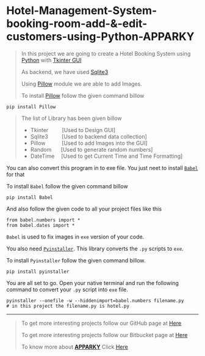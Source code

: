 # Hotel-Management-System-booking-room-add-&-edit-customers-using-Python-APPARKY

> In this project we are going to create a Hotel Booking System using [Python](https://www.python.org/) with [Tkinter GUI](https://docs.python.org/3/library/tkinter.html) 
> 
> As backend, we have used [Sqlite3](https://sqlite.org/index.html)
> 
> Using [Pillow](https://pypi.org/project/Pillow/) module we are able to add Images.
> 
> To install [Pillow](https://pypi.org/project/Pillow/) follow the given command billow
> 
```commandline
pip install Pillow
```

> The list of Library has been given billow
> 
> - Tkinter   &emsp;&emsp;&nbsp;[Used to Design GUI]
> - Sqlite3   &emsp;&emsp;&nbsp;[Used to backend data collection]
> - Pillow    &emsp;&emsp;&ensp;&nbsp;[Used to add Images into the GUI]
> - Random    &emsp;&ensp;[Used to generate random numbers]
> - DateTime  &emsp;[Used to get Current Time and Time Formatting]


You can also convert this program in to exe file. You just neet to install [`Babel`](https://babel.pocoo.org/en/latest/) for that

To install `Babel` follow the given command billow
```commandline
pip install Babel
```

And also follow the given code to all your project files like this
```commandline
from babel.numbers import *
from babel.dates import *
```
`Babel` is used to fix images in `exe` version of your code.

You also need [`Pyinstaller`](https://pyinstaller.org/en/stable/). This library converts the `.py` scripts to `exe`.

To install `Pyinstaller` follow the given command billow.
```commandline
pip install pyinstaller
```

You are all set to go. Open your native terminal and run the following command to convert your `.py` script into `exe` file.
```commandline
pyinstaller --onefile -w --hiddenimport=babel.numbers filename.py   
# in this project the filename.py is hotel.py
```



-------------------
> 
> To get more interesting projects follow our GitHub page at [Here](https://github.com/Apparky)
> 
> To get more interesting projects follow our Bitbucket page at [Here](https://bitbucket.org/apparky-web/workspace/overview)
> 
> To know more about [__APPARKY__](https://apparky.vercel.app/) Click [Here](https://apparky-soumenmtec-gmailcom.vercel.app/)

